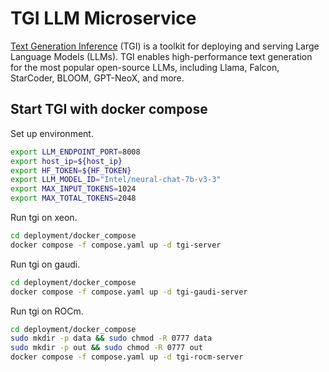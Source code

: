 # TGI LLM Microservice

[Text Generation Inference](https://github.com/huggingface/text-generation-inference) (TGI) is a toolkit for deploying and serving Large Language Models (LLMs). TGI enables high-performance text generation for the most popular open-source LLMs, including Llama, Falcon, StarCoder, BLOOM, GPT-NeoX, and more.

## Start TGI with docker compose

Set up environment.

```bash
export LLM_ENDPOINT_PORT=8008
export host_ip=${host_ip}
export HF_TOKEN=${HF_TOKEN}
export LLM_MODEL_ID="Intel/neural-chat-7b-v3-3"
export MAX_INPUT_TOKENS=1024
export MAX_TOTAL_TOKENS=2048
```

Run tgi on xeon.

```bash
cd deployment/docker_compose
docker compose -f compose.yaml up -d tgi-server
```

Run tgi on gaudi.

```bash
cd deployment/docker_compose
docker compose -f compose.yaml up -d tgi-gaudi-server
```

Run tgi on ROCm.

```bash
cd deployment/docker_compose
sudo mkdir -p data && sudo chmod -R 0777 data
sudo mkdir -p out && sudo chmod -R 0777 out
docker compose -f compose.yaml up -d tgi-rocm-server
```
